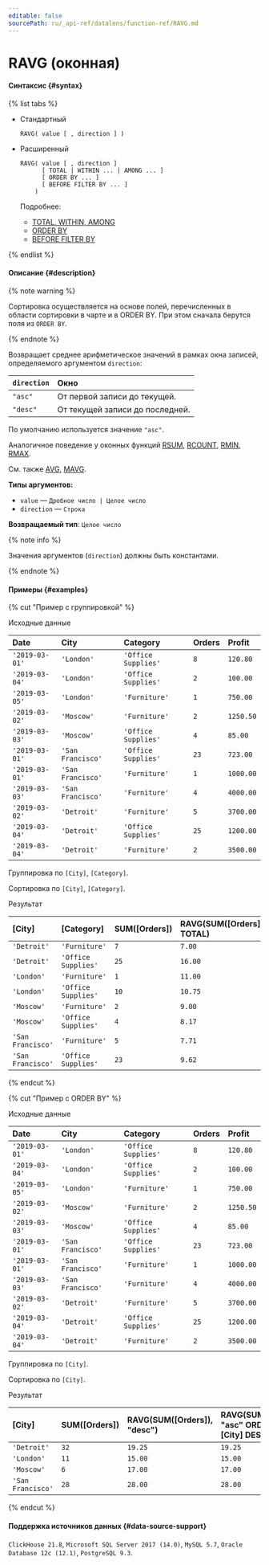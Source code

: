 ```yaml
---
editable: false
sourcePath: ru/_api-ref/datalens/function-ref/RAVG.md
---
```


# RAVG (оконная)



#### Синтаксис {#syntax}

{% list tabs %}

- Стандартный

  ```
  RAVG( value [ , direction ] )
  ```

- Расширенный

  ```
  RAVG( value [ , direction ]
        [ TOTAL | WITHIN ... | AMONG ... ]
        [ ORDER BY ... ]
        [ BEFORE FILTER BY ... ]
      )
  ```

  Подробнее:
  - [TOTAL, WITHIN, AMONG](window-functions.md#syntax-grouping)
  - [ORDER BY](window-functions.md#syntax-order-by)
  - [BEFORE FILTER BY](window-functions.md#syntax-before-filter-by)

{% endlist %}

#### Описание {#description}

{% note warning %}

Сортировка осуществляется на основе полей, перечисленных в области сортировки в чарте и в ORDER BY. При этом сначала берутся поля из `ORDER BY`.

{% endnote %}

Возвращает среднее арифметическое значений в рамках окна записей, определяемого аргументом `direction`:

| `direction`   | Окно                            |
|:--------------|:--------------------------------|
| `"asc"`       | От первой записи до текущей.    |
| `"desc"`      | От текущей записи до последней. |

По умолчанию используется значение `"asc"`.


Аналогичное поведение у оконных функций [RSUM](RSUM.md), [RCOUNT](RCOUNT.md), [RMIN](RMIN.md), [RMAX](RMAX.md).

См. также [AVG](AVG.md), [MAVG](MAVG.md).

**Типы аргументов:**
- `value` — `Дробное число | Целое число`
- `direction` — `Строка`


**Возвращаемый тип**: `Целое число`

{% note info %}

Значения аргументов (`direction`) должны быть константами.

{% endnote %}


#### Примеры {#examples}

{% cut "Пример с группировкой" %}


Исходные данные

| **Date**       | **City**          | **Category**        | **Orders**   | **Profit**   |
|:---------------|:------------------|:--------------------|:-------------|:-------------|
| `'2019-03-01'` | `'London'`        | `'Office Supplies'` | `8`          | `120.80`     |
| `'2019-03-04'` | `'London'`        | `'Office Supplies'` | `2`          | `100.00`     |
| `'2019-03-05'` | `'London'`        | `'Furniture'`       | `1`          | `750.00`     |
| `'2019-03-02'` | `'Moscow'`        | `'Furniture'`       | `2`          | `1250.50`    |
| `'2019-03-03'` | `'Moscow'`        | `'Office Supplies'` | `4`          | `85.00`      |
| `'2019-03-01'` | `'San Francisco'` | `'Office Supplies'` | `23`         | `723.00`     |
| `'2019-03-01'` | `'San Francisco'` | `'Furniture'`       | `1`          | `1000.00`    |
| `'2019-03-03'` | `'San Francisco'` | `'Furniture'`       | `4`          | `4000.00`    |
| `'2019-03-02'` | `'Detroit'`       | `'Furniture'`       | `5`          | `3700.00`    |
| `'2019-03-04'` | `'Detroit'`       | `'Office Supplies'` | `25`         | `1200.00`    |
| `'2019-03-04'` | `'Detroit'`       | `'Furniture'`       | `2`          | `3500.00`    |

Группировка по `[City]`, `[Category]`.

Сортировка по `[City]`, `[Category]`.

Результат

| **[City]**        | **[Category]**      | **SUM([Orders])**   | **RAVG(SUM([Orders]) TOTAL)**   | **RAVG(SUM([Orders]) WITHIN [City])**   | **RAVG(SUM([Orders]) AMONG [City])**   |
|:------------------|:--------------------|:--------------------|:--------------------------------|:----------------------------------------|:---------------------------------------|
| `'Detroit'`       | `'Furniture'`       | `7`                 | `7.00`                          | `7.00`                                  | `7.00`                                 |
| `'Detroit'`       | `'Office Supplies'` | `25`                | `16.00`                         | `16.00`                                 | `25.00`                                |
| `'London'`        | `'Furniture'`       | `1`                 | `11.00`                         | `1.00`                                  | `4.00`                                 |
| `'London'`        | `'Office Supplies'` | `10`                | `10.75`                         | `5.50`                                  | `17.50`                                |
| `'Moscow'`        | `'Furniture'`       | `2`                 | `9.00`                          | `2.00`                                  | `3.33`                                 |
| `'Moscow'`        | `'Office Supplies'` | `4`                 | `8.17`                          | `3.00`                                  | `13.00`                                |
| `'San Francisco'` | `'Furniture'`       | `5`                 | `7.71`                          | `5.00`                                  | `3.75`                                 |
| `'San Francisco'` | `'Office Supplies'` | `23`                | `9.62`                          | `14.00`                                 | `15.50`                                |

{% endcut %}

{% cut "Пример с ORDER BY" %}


Исходные данные

| **Date**       | **City**          | **Category**        | **Orders**   | **Profit**   |
|:---------------|:------------------|:--------------------|:-------------|:-------------|
| `'2019-03-01'` | `'London'`        | `'Office Supplies'` | `8`          | `120.80`     |
| `'2019-03-04'` | `'London'`        | `'Office Supplies'` | `2`          | `100.00`     |
| `'2019-03-05'` | `'London'`        | `'Furniture'`       | `1`          | `750.00`     |
| `'2019-03-02'` | `'Moscow'`        | `'Furniture'`       | `2`          | `1250.50`    |
| `'2019-03-03'` | `'Moscow'`        | `'Office Supplies'` | `4`          | `85.00`      |
| `'2019-03-01'` | `'San Francisco'` | `'Office Supplies'` | `23`         | `723.00`     |
| `'2019-03-01'` | `'San Francisco'` | `'Furniture'`       | `1`          | `1000.00`    |
| `'2019-03-03'` | `'San Francisco'` | `'Furniture'`       | `4`          | `4000.00`    |
| `'2019-03-02'` | `'Detroit'`       | `'Furniture'`       | `5`          | `3700.00`    |
| `'2019-03-04'` | `'Detroit'`       | `'Office Supplies'` | `25`         | `1200.00`    |
| `'2019-03-04'` | `'Detroit'`       | `'Furniture'`       | `2`          | `3500.00`    |

Группировка по `[City]`.

Сортировка по `[City]`.

Результат

| **[City]**        | **SUM([Orders])**   | **RAVG(SUM([Orders]), "desc")**   | **RAVG(SUM([Orders]), "asc" ORDER BY [City] DESC)**   | **RAVG(SUM([Orders]) ORDER BY [Order Sum])**   |
|:------------------|:--------------------|:----------------------------------|:------------------------------------------------------|:-----------------------------------------------|
| `'Detroit'`       | `32`                | `19.25`                           | `19.25`                                               | `19.25`                                        |
| `'London'`        | `11`                | `15.00`                           | `15.00`                                               | `8.50`                                         |
| `'Moscow'`        | `6`                 | `17.00`                           | `17.00`                                               | `6.00`                                         |
| `'San Francisco'` | `28`                | `28.00`                           | `28.00`                                               | `15.00`                                        |

{% endcut %}


#### Поддержка источников данных {#data-source-support}

`ClickHouse 21.8`, `Microsoft SQL Server 2017 (14.0)`, `MySQL 5.7`, `Oracle Database 12c (12.1)`, `PostgreSQL 9.3`.
